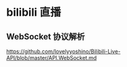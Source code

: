 # bilibili 直播

## WebSocket 协议解析

<https://github.com/lovelyyoshino/Bilibili-Live-API/blob/master/API.WebSocket.md>
